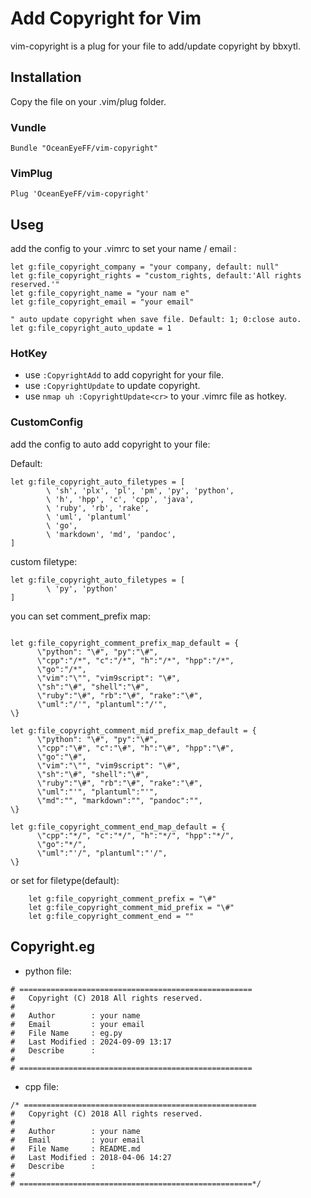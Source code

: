 # Add Copyright for Vim

vim-copyright is a plug for your file to add/update copyright by bbxytl.

## Installation

Copy the file on your .vim/plug folder.

### Vundle

```
Bundle "OceanEyeFF/vim-copyright"
```
### VimPlug

```
Plug 'OceanEyeFF/vim-copyright'
```

## Useg

add the config to your .vimrc to set your name / email :

```
let g:file_copyright_company = "your company, default: null"
let g:file_copyright_rights = "custom_rights, default:'All rights reserved.'"
let g:file_copyright_name = "your nam e"
let g:file_copyright_email = "your email"

" auto update copyright when save file. Default: 1; 0:close auto.
let g:file_copyright_auto_update = 1
```

### HotKey

- use `:CopyrightAdd` to add copyright for your file.
- use `:CopyrightUpdate` to update copyright.
- use `nmap uh :CopyrightUpdate<cr>` to your .vimrc file as hotkey.

### CustomConfig

add the config to auto add copyright to your file:

Default:
```
let g:file_copyright_auto_filetypes = [
        \ 'sh', 'plx', 'pl', 'pm', 'py', 'python',
        \ 'h', 'hpp', 'c', 'cpp', 'java',
        \ 'ruby', 'rb', 'rake',
        \ 'uml', 'plantuml'
        \ 'go',
        \ 'markdown', 'md', 'pandoc',
]
```

custom filetype:
```
let g:file_copyright_auto_filetypes = [
        \ 'py', 'python'
]
```

you can set comment_prefix map:

```

let g:file_copyright_comment_prefix_map_default = {
      \"python": "\#", "py":"\#",
      \"cpp":"/*", "c":"/*", "h":"/*", "hpp":"/*",
      \"go":"/*",
      \"vim":"\"", "vim9script": "\#",
      \"sh":"\#", "shell":"\#",
      \"ruby":"\#", "rb":"\#", "rake":"\#",
      \"uml":"/'", "plantuml":"/'",
\}

let g:file_copyright_comment_mid_prefix_map_default = {
      \"python": "\#", "py":"\#",
      \"cpp":"\#", "c":"\#", "h":"\#", "hpp":"\#",
      \"go":"\#",
      \"vim":"\"", "vim9script": "\#",
      \"sh":"\#", "shell":"\#",
      \"ruby":"\#", "rb":"\#", "rake":"\#",
      \"uml":"'", "plantuml":"'",
      \"md":"", "markdown":"", "pandoc":"",
\}

let g:file_copyright_comment_end_map_default = {
      \"cpp":"*/", "c":"*/", "h":"*/", "hpp":"*/",
      \"go":"*/",
      \"uml":"'/", "plantuml":"'/",
\}

```

or set for filetype(default):

```
    let g:file_copyright_comment_prefix = "\#"
    let g:file_copyright_comment_mid_prefix = "\#"
    let g:file_copyright_comment_end = ""
```


## Copyright.eg

- python file:

```
# ====================================================
#   Copyright (C) 2018 All rights reserved.
#
#   Author        : your name
#   Email         : your email
#   File Name     : eg.py
#   Last Modified : 2024-09-09 13:17
#   Describe      :
#
# ====================================================
```

- cpp file:

```
/* ====================================================
#   Copyright (C) 2018 All rights reserved.
#
#   Author        : your name
#   Email         : your email
#   File Name     : README.md
#   Last Modified : 2018-04-06 14:27
#   Describe      :
#
# ====================================================*/
```






